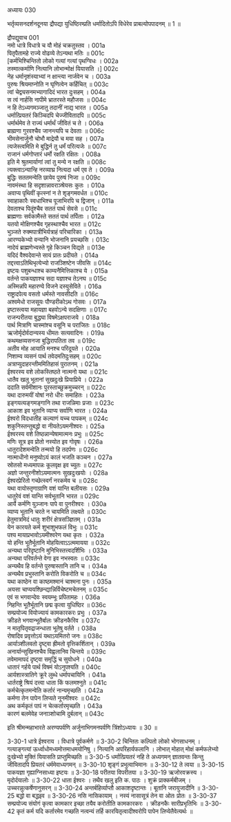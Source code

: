 अध्यायः 030

भर्तृव्यसनदर्शनदूनया द्रौपद्या युधिष्ठिरम्प्रति धर्मादितोऽपि विधेरेव प्राबल्योपपादनम् ॥ 1 ॥

द्रौपद्युवाच 	001  
नमो धात्रे विधात्रे च यौ मोहं चक्रतुस्तव ।	001a  
पितृपैतामहे राज्ये वोढव्ये तेऽन्यथा मतिः ॥	001c  
[कर्मभिश्चिन्तितो लोको गत्यां गत्यां पृथग्विधः ।	002a  
तस्मात्कर्माणि नित्यानि लोभान्मोक्षं यियासति ।]	002c  
नेह धर्मानृशंस्याभ्यां न क्षान्त्या नार्जवेन च ।	003a  
पुरुषः श्रियमाप्नोति न घृणित्वेन कर्हिचित् ॥	003c  
त्वां चेद्व्यसनमभ्यागादिदं भारत दुःसहम् ।	004a  
स त्वं नार्हसि नापीमे भ्रातरस्ते महौजसः ॥	004c  
न हि तेऽध्यगमञ्जातु तदानीं नाद्य भारत ।	005a  
धर्मात्प्रियतरं किञ्चिदपि चेज्जीवितादपि ॥	005c  
धर्मार्थमेव ते राज्यं धर्मार्थं जीवितं च ते ।	006a  
ब्राह्मणा गुरवश्चैव जानन्त्यपि च देवताः ॥	006c  
भीमसेनार्जुनौ चोभौ माद्रेयौ च मया सह ।	007a  
त्यजेस्त्वमिति मे बुद्धिर्न तु धर्मं परित्यजेः ॥	007c  
राजानं धर्मगोप्तारं धर्मो रक्षति रक्षितः ।	008a  
इति मे श्रुतमार्याणां त्वां तु मन्ये न रक्षति ॥	008c  
त्यक्त्वाऽन्यान्हि नरव्याघ्र नित्यदा धर्म एव ते ।	009a  
बुद्धिः सततमन्वेति छायेव पुरुषं निजा ॥	009c  
नावमंस्था हि सदृशान्नावराञ्श्रेयसः कुतः ।	010a  
अवाप्य पृथिवीं कृत्स्नां न ते शृङ्गमवर्धत ॥	010c  
स्वाहाकारैः स्वधाभिश्च पूजाभिरपि च द्विजान् ।	011a  
देवताश्च पितॄंश्चैव सततं पार्थ सेवसे ॥	011c  
ब्राह्मणाः सर्वकामैस्ते सततं पार्थ तर्पिताः ।	012a  
यतयो मोक्षिणश्चैव गृहस्थाश्चैव भारत ॥	012c  
भुञ्जते रुक्मपात्रीभिर्यत्राहं परिचारिका ।	013a  
आरण्यकेभ्यो वन्यानि भोजनानि प्रयच्छसि ।	013c  
नादेयं ब्राह्मणेभ्यस्ते गृहे किञ्चन विद्यते ॥	013e  
यदिदं वैश्वदेवान्ते सायं प्रातः प्रदीयते ।	014a  
तद्दत्त्वाऽतिथिभृत्येभ्यो राजञ्शिष्टेन जीवसि ॥	014c  
इष्टयः पशुबन्धाश्च काम्यनैमित्तिकाश्च ये ।	015a  
वर्तन्ते पाकयज्ञाश्च सदा यज्ञाश्च तेऽनघ ॥	015c  
अस्मिन्नपि महारण्ये विजने दस्युसेविते ।	016a  
राष्ट्रादपेत्य वसतो धर्मस्ते नावसीदति ॥	016c  
अश्वमेधो राजसूयः पौण्डरीकोऽथ गोसवः ।	017a  
इष्टास्त्वया महायज्ञा बहवोऽन्ये सदक्षिणाः ॥	017c  
राजन्परीतया बुद्ध्या विषमेऽक्षपराजये ।	018a  
पार्थ मित्राणि चास्मांश्च वसूनि च पराजितः ॥	018c  
ऋजोर्मृदोर्वदान्यस्य धीमतः सत्यवादिनः ।	019a  
कथमक्षव्यसनजा बुद्धिरापतिता तव ॥	019c  
अतीव मोह आयाति मनश्च परिदूयते ।	020a  
निशाम्य व्यसनं पार्थ तवेदमतिदुःसहम् ॥	020c  
अत्राप्युदाहरन्तीममितिहासं पुरातनम् ।	021a  
ईश्वरस्य वशे लोकस्तिष्ठते नात्मनो यथा ॥	021c  
धातैव खलु भूतानां सुखदुःखे प्रियाप्रिये ।	022a  
ददाति सर्वमीशानः पुरस्ताच्छुक्रमुच्चरन् ॥	022c  
यथा दारुमयीं योषां नरो धीरः समाहितः ।	023a  
इङ्गयत्यङ्गमङ्गानि तथा राजन्निमाः प्रजाः ॥	023c  
आकाश इव भूतानि व्याप्य सर्वाणि भारत ।	024a  
ईश्वरो विदधातीह कल्याणं यच्च पापकम् ॥	024c  
शकुनिस्तन्तुबद्धो वा नीयतेऽयमनीश्वरः ।	025a  
ईश्वरस्य वशे तिष्ठन्नान्येषामात्मनः प्रभुः ॥	025c  
मणिः सूत्र इव प्रोतो नस्योत इव गोवृषः ।	026a  
धातुरादेशमन्वेति तन्मयो हि तदर्पणः ॥	026c  
नात्माधीनो मनुष्योऽयं कालं भजति कञ्चन ।	027a  
स्रोतसो मध्यमापन्नः कूलवृक्ष इव च्युतः ॥	027c  
अज्ञो जन्तुरनीशोऽयमात्मनः सुखदुःखयोः ।	028a  
ईश्वरप्रेरितो गच्छेत्स्वर्गं नरकमेव च ॥	028c  
यथा वायोस्तृणाग्राणि वशं यान्ति बलीयसः ।	029a  
धातुरेवं वशं यान्ति सर्वभूतानि भारत ॥	029c  
आर्ये कर्मणि युञ्जानः पापे वा पुनरीश्वरः ।	030a  
व्याप्य भूतानि चरते न चायमिति लक्ष्यते ॥	030c  
हेतुमात्रमिदं धातुः शरीरं क्षेत्रसञ्ज्ञितम् ।	031a  
येन कारयते कर्म शुभाशुभफलं विभुः ॥	031c  
पश्य मायाप्रभावोऽयमीश्वरेण यथा कृतः ।	032a  
यो हन्ति भूतैर्भूतानि मोहयित्वाऽऽत्ममायया ॥	032c  
अन्यथा परिदृष्टानि मुनिभिस्तत्त्वदर्शिभिः ।	033a  
अन्यथा परिवर्तन्ते वेगा इव नभस्वतः ॥	033c  
अन्यथैव हि वर्तन्ते पुरुषास्तानि तानि च ।	034a  
अन्यथैव प्रभुस्तानि करोति विकरोति च ॥	034c  
यथा काष्ठेन वा काष्ठमश्मानं चाश्मना पुनः ।	035a  
अयसा चाप्ययश्छिन्द्यान्निर्विचेष्टमचेतनम् ॥	035c  
एवं स भगवान्देवः स्वयम्भूः प्रपितामहः ।	036a  
निहन्ति भूतैर्भूतानि छद्म कृत्वा युधिष्ठिर ॥	036c  
सम्प्रयोज्य वियोज्यायं कामकारकरः प्रभुः ।	037a  
क्रीडते भगवान्भूतैर्बालः क्रीडनकैरिव ॥	037c  
न मातृपितृवद्राजन्धाता भूतेषु वर्तते ।	038a  
रोषादिव प्रवृत्तोऽयं यथाऽयमितरो जनः ॥	038c  
आर्याञ्शीलवतो दृष्ट्वा ह्रीमतो वृत्तिकर्शितान् ।	039a  
अनार्यान्सुखिनश्चैव विह्वलानिव चिन्तये ॥	039c  
तवेमामापदं दृष्ट्वा समृद्धिं च सुयोधने ।	040a  
धातारं गर्हये पार्थ विषमं योऽनुपश्यति ॥	040c  
आर्यशास्त्रातिगे क्रूरे लुब्धे धर्मापचायिनि ।	041a  
धार्तराष्ट्रे श्रियं दत्त्वा धाता किं फलमश्नुते ॥	041c  
कर्मचेत्कृतमन्वेति कर्तारं नान्यमृच्छति ।	042a  
कर्मणा तेन पापेन लिप्यते नूनमीश्वरः ॥	042c  
अथ कर्मकृतं पापं न चेत्कर्तारमृच्छति ।	043a  
कारणं बलमेवेह जनाञ्शोचामि दुर्बलान् ॥	043c  

इति श्रीमन्महाभारते अरण्यपर्वणि अर्जुनाभिगमनपर्वणि त्रिंशोऽध्यायः ॥ 30 ॥

3-30-1 धात्रे ईश्वराय । विधात्रे पूर्वकर्मणे ॥ 3-30-2 चिन्तितः कल्पितो लोको भोगसाधनम् । गत्याङ्गत्यां ऊर्ध्वाधोमध्यमोत्तमाधमयोनिषु । नित्यानि अपरिहार्यफलानि । लोभात् मोहात् मोक्षं कर्मफलेभ्यो दुःखेभ्यो मुक्तिं यियासति प्राप्तुमिच्छति ॥ 3-30-5 धर्मात्प्रियतरं नहि ते अध्यगमन् ज्ञातवन्तः किन्तु जीवितादपि प्रियतरं धर्ममेवाध्यगमन् ॥ 3-30-10 शृङ्गं प्रभुत्वाभिमानः ॥ 3-30-12 ते त्वया ॥ 3-30-15 पाकयज्ञा गृह्याग्निसाध्या इष्टयः ॥ 3-30-18 परीतया विपरीतया ॥ 3-30-19 ऋजोरवक्रस्य । मृदोर्दयालोः ॥ 3-30-22 धाता ईश्वरः । तथैव खलु इति क. पाठः । शुक्रं प्राक्कर्मबीजम् । उच्चरन्नुत्कर्षेणानुसरन् ॥ 3-30-24 अन्तर्बहिर्व्याप्तौ आकाशदृष्टान्तः । बूतानि जरायुजादीनि ॥ 3-30-25 बद्धो वा बद्धइव ॥ 3-30-26 नसि नासिकायाम् । नस्यं नासासूत्रं तेन वा ओतः प्रोतः ॥ 3-30-37 सम्प्रयोज्य संयोगं कृत्वा कामकार इच्छा तयैव करोतीति कामकारकरः । क्रीडनकैः सारीप्रभृतिभिः ॥ 3-30-42 कृतं कर्म यदि कर्तारमेव गच्छति नत्वन्यं तर्हि कारयितृत्वादीश्वरोपि पापेन लिप्येतैवेत्यर्थः ॥

